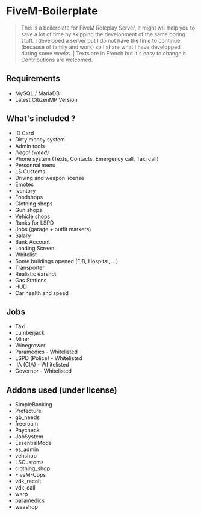 # FiveM-Boilerplate

> This is a boilerplate for FiveM Roleplay Server, it might will help you to save a lot of time by skipping the development of the same boring stuff. I developed a server but I do not have the time to continue (because of family and work) so I share what I have developped during some weeks. | Texts are in French but it's easy to change it. Contributions are welcomed.


## Requirements
- MySQL / MariaDB
- Latest CitizenMP Version

## What's included ?
- ID Card
- Dirty money system
- Admin tools
- _Illegal (weed)_
- Phone system (Texts, Contacts, Emergency call, Taxi call)
- Personnal menu
- LS Customs
- Driving and weapon license
- Emotes
- Iventory
- Foodshops
- Clothing shops
- Gun shops
- Vehicle shops
- Ranks for LSPD
- Jobs (garage + outfit markers)
- Salary
- Bank Account
- Loading Screen
- Whitelist
- Some buildings opened (FIB, Hospital, ...)
- Transporter
- Realistic earshot 
- Gas Stations
- HUD
- Car health and speed


## Jobs
- Taxi
- Lumberjack
- Miner
- Winegrower
- Paramedics - Whitelisted
- LSPD (Police) - Whitelisted
- IIA (CIA) - Whitelisted
- Governor - Whitelisted



## Addons used (under license)
 - SimpleBanking
 - Prefecture
 - gb_needs
 - freeroam
 - Paycheck
 - JobSystem
 - EssentialMode
 - es_admin
 - vehshop
 - LSCustoms
 - clothing_shop
 - FiveM-Cops
 - vdk_recolt
 - vdk_call
 - warp
 - paramedics
 - weashop
 

